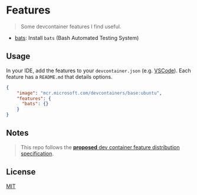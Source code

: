 # Features

> Some devcontainer features I find useful.

* [bats](src/bats/README.md): Install `bats` (Bash Automated Testing System)

## Usage

In your IDE, add the features to your `devcontainer.json` (e.g. [VSCode][vscode]). Each feature has a `README.md` that details options.

```json
{
    "image": "mcr.microsoft.com/devcontainers/base:ubuntu",
    "features": {
      "bats": {}
    }
}
```

## Notes

> This repo follows the [**proposed**  dev container feature distribution specification](https://containers.dev/implementors/features-distribution/).

## License

[MIT](./LICENSE)

[vscode]: https://code.visualstudio.com/docs/devcontainers/containers